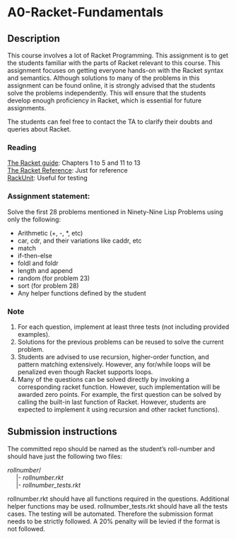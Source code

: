 # A0-Racket-Fundamentals
## Description
This course involves a lot of Racket Programming. 
This assignment is to get the students familiar with the parts of Racket relevant to this course. 
This assignment focuses on getting everyone hands-on with the Racket syntax and semantics. 
Although solutions to many of the problems in this assignment can be found online, 
it is strongly advised that the students solve the problems independently. 
This will ensure that the students develop enough proficiency in Racket, 
which is essential for future assignments.  

The students can feel free to contact the TA to clarify their doubts and queries about Racket.

### Reading
[The Racket guide](https://docs.racket-lang.org/guide/): Chapters 1 to 5 and 11 to 13  
[The Racket Reference](https://docs.racket-lang.org/reference/): Just for reference  
[RackUnit](https://docs.racket-lang.org/rackunit/): Useful for testing  

### Assignment statement:
Solve the first 28 problems mentioned in Ninety-Nine Lisp Problems using only the following:
* Arithmetic (+, -, *, etc)
* car, cdr, and their variations like caddr, etc
* match
* if-then-else
* foldl and foldr
* length and append
* random (for problem 23)
* sort (for problem 28)
* Any helper functions defined by the student

### Note
1. For each question, implement at least three tests (not including provided examples).
2. Solutions for the previous problems can be reused to solve the current problem.
2. Students are advised to use recursion, higher-order function, and pattern matching extensively. However, any for/while loops will be penalized even though Racket supports loops.
4. Many of the questions can be solved directly by invoking a corresponding racket function. However, such implementation will be awarded zero points. For example, the first question can be solved by calling the built-in last function of Racket. However, students are expected to implement it using recursion and other racket functions).

## Submission instructions
The committed repo should be named as the student’s roll-number and should have just the following two files:  

*rollnumber*/  
&nbsp;&nbsp;&nbsp;&nbsp;  |- *rollnumber.rkt*  
&nbsp;&nbsp;&nbsp;&nbsp;  |- *rollnumber_tests.rkt*  

rollnumber.rkt should have all functions required in the questions. Additional helper functions may be used.
rollnumber_tests.rkt should have all the tests cases. The testing will be automated. Therefore the submission format needs to be strictly followed. A 20% penalty will be levied if the format is not followed.


